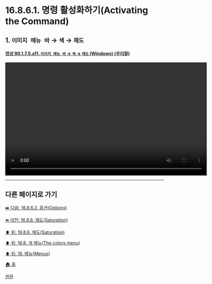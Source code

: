 # 16.8.6.1. 명령 활성화하기(Activating the Command)

<a id="16-08-06-01-s1"></a>

## 1. `이미지 메뉴 바` → `색` → `채도`

<a id="90-01-07-05-a11"></a>

#### [영상 90.1.7.5.a11. `이미지 메뉴 바` → `색` → `채도` (Windows) (우리말)](./90-01-07-05-saturation.md#90-01-07-05-a11)
<video controls="controls" width="640" height="360" src="https://github.com/user-attachments/assets/39b85a90-7d33-4399-a790-cd075c017735"></video>

***

## 다른 페이지로 가기

[➡️ 다음: 16.8.6.2. 옵션(Options)](./16-08-06-02-00-options.md)

[⬅️ 이전: 16.8.6. 채도(Saturation)](./16-08-06-00-saturation.md)

[⬆️ 위: 16.8.6. 채도(Saturation)](./16-08-06-00-saturation.md)

[⬆️ 위: 16.8. 색 메뉴(The colors menu)](./16-08-00-the-colors-menu.md)

[⬆️ 위: 16. 메뉴(Menus)](./16-00-menus.md)

[🏠 홈](./00-home.md)

[원문](https://docs.gimp.org/2.10/ko/gimp-filter-saturation.html#idm30844)
